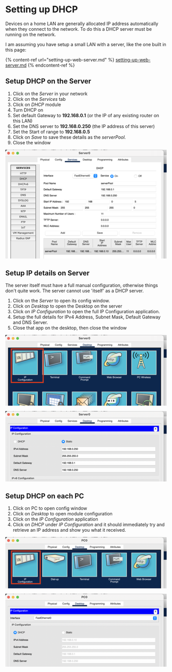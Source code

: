 # Setting up DHCP

Devices on a home LAN are generally allocated IP address automatically when they connect to the network. To do this a DHCP server must be running on the network.

I am assuming you have setup a small LAN with a server, like the one built in this page:

{% content-ref url="setting-up-web-server.md" %}
[setting-up-web-server.md](setting-up-web-server.md)
{% endcontent-ref %}

## Setup DHCP on the Server

1. Click on the _Server_ in your network
2. Click on the _Services_ tab
3. Click on _DHCP_ module
4. Turn DHCP on
5. Set default Gateway to **192.168.0.1** (or the IP of any existing router on this LAN)
6. Set the DNS server to **192.168.0.250** (the IP address of this server)
7. Set the Start of range to **192.168.0.5**
8. Click on _Save_ to save these details as the _serverPool._
9. Close the window

![Server Setup DHCP](<../../.gitbook/assets/image (58).png>)

## Setup IP details on Server

The server itself must have a full manual configuration, otherwise things don't quite work. The server cannot use 'itself' as a DHCP server.

1. Click on the _Server_ to open its config window.
2. Click on _Desktop_ to open the Desktop on the server
3. Click on _IP Configuration_ to open the full IP Configuration application.
4. Setup the full details for IPv4 Address, Subnet Mask, Default Gateway and DNS Server.
5. Close that app on the desktop, then close the window

![Server Desktop](<../../.gitbook/assets/image (57).png>)

![Server Desktop IP configuration](<../../.gitbook/assets/image (56).png>)

## Setup DHCP on each PC

1. Click on PC to open config window
2. Click on _Desktop_ to open module configuration
3. Click on the _IP Configuration_ application
4. Click on _DHCP_ under _IP Configuration_ and it should immediately try and retrieve an IP address and show you what it received.

![PC Desktop](<../../.gitbook/assets/image (59).png>)

![PC IP Configuration](<../../.gitbook/assets/image (60).png>)
